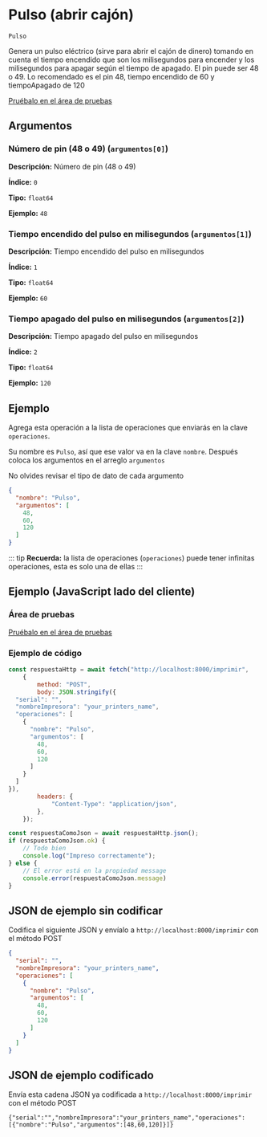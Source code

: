 # Pulso (abrir cajón)

`Pulso`

Genera un pulso eléctrico (sirve para abrir el cajón de dinero) tomando en cuenta el tiempo encendido que son los milisegundos para encender y los milisegundos para apagar según el tiempo de apagado. El pin puede ser 48 o 49. Lo recomendado es el pin 48, tiempo encendido de 60 y tiempoApagado de 120


[Pruébalo en el área de pruebas](../playground.md?operacion=Pulso)

<Playground nombreOperacion="Pulso"/>

## Argumentos
### Número de pin (48 o 49) (`argumentos[0]`)



**Descripción:** Número de pin (48 o 49)

**Índice:** `0`

**Tipo:** `float64`

**Ejemplo:** `48`

### Tiempo encendido del pulso en milisegundos (`argumentos[1]`)



**Descripción:** Tiempo encendido del pulso en milisegundos

**Índice:** `1`

**Tipo:** `float64`

**Ejemplo:** `60`

### Tiempo apagado del pulso en milisegundos (`argumentos[2]`)



**Descripción:** Tiempo apagado del pulso en milisegundos

**Índice:** `2`

**Tipo:** `float64`

**Ejemplo:** `120`

## Ejemplo

Agrega esta operación a la lista de operaciones que enviarás en la clave `operaciones`.

Su nombre es `Pulso`, así que ese valor va en la clave `nombre`. Después coloca los argumentos en el arreglo `argumentos`

No olvides revisar el tipo de dato de cada argumento


```json
{
  "nombre": "Pulso",
  "argumentos": [
    48,
    60,
    120
  ]
}
```



::: tip
**Recuerda:** la lista de operaciones (`operaciones`) puede tener infinitas operaciones, esta es solo una de ellas
:::

## Ejemplo (JavaScript lado del cliente)

### Área de pruebas
[Pruébalo en el área de pruebas](../playground.md?operacion=Pulso)
<Playground nombreOperacion="Pulso"/>

### Ejemplo de código
```js
const respuestaHttp = await fetch("http://localhost:8000/imprimir",
    {
        method: "POST",
        body: JSON.stringify({
  "serial": "",
  "nombreImpresora": "your_printers_name",
  "operaciones": [
    {
      "nombre": "Pulso",
      "argumentos": [
        48,
        60,
        120
      ]
    }
  ]
}),
        headers: {
            "Content-Type": "application/json",
        },
    });

const respuestaComoJson = await respuestaHttp.json();
if (respuestaComoJson.ok) {
    // Todo bien
    console.log("Impreso correctamente");
} else {
    // El error está en la propiedad message
    console.error(respuestaComoJson.message)
}
```

## JSON de ejemplo sin codificar

Codifica el siguiente JSON y envíalo a `http://localhost:8000/imprimir` con el método POST

```json
{
  "serial": "",
  "nombreImpresora": "your_printers_name",
  "operaciones": [
    {
      "nombre": "Pulso",
      "argumentos": [
        48,
        60,
        120
      ]
    }
  ]
}
```

## JSON de ejemplo codificado

Envía esta cadena JSON ya codificada a `http://localhost:8000/imprimir` con el método POST

```
{"serial":"","nombreImpresora":"your_printers_name","operaciones":[{"nombre":"Pulso","argumentos":[48,60,120]}]}
```
